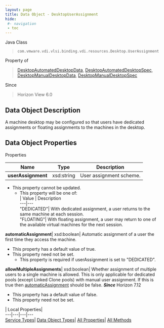 ```yaml
---
layout: page
title: Data Object - DesktopUserAssignment
hide:
 #- navigation
 - toc
---
```






Java Class  
> `com.vmware.vdi.vlsi.binding.vdi.resources.Desktop.UserAssignment`

Property of  
> [DesktopAutomatedDesktopData](vdi.resources.Desktop.AutomatedDesktopData.md#field_detail), [DesktopAutomatedDesktopSpec](vdi.resources.Desktop.AutomatedDesktopSpec.md#field_detail), [DesktopManualDesktopData](vdi.resources.Desktop.ManualDesktopData.md#field_detail), [DesktopManualDesktopSpec](vdi.resources.Desktop.ManualDesktopSpec.md#field_detail)

Since  
> Horizon View 6.0


## Data Object Description 

A machine desktop may be configured so that users have dedicated assignments or floating assignments to the machines in the desktop. 

## Data Object Properties

Properties

Name |  Type |  Description   
---|---|---  
**userAssignment**|  xsd:string|  User assignment scheme.   


* This property cannot be updated.
  * This property will be one of:  
|  Value |  Description   
---|---  
"DEDICATED"| With dedicated assignment, a user returns to the same machine at each session.  
"FLOATING"| With floating assignment, a user may return to one of the available virtual machines for the next session.  

  
**automaticAssignment**|  xsd:boolean|  Automatic assignment of a user the first time they access the machine.   


  * This property has a default value of true.
* This property need not be set.
  * This property is required if userAssignment is set to "DEDICATED".

  
**allowMultipleAssignments**|  xsd:boolean|  Whether assignment of multiple users to a single machine is allowed. This is only applicable for dedicated pools (except Linked Clone pools) with manual user assignment. If this is true then [automaticAssignment](vdi.resources.Desktop.UserAssignment.md#automaticAssignment) should be false.  **_Since_** Horizon 7.12  


  * This property has a default value of false.
* This property need not be set.

  
  
  
 | Local Properties|   
---|---|---|---  
[Service Types](index-mo_types.md)| [Data Object Types](index-do_types.md)| [All Properties](index-properties.md)| [All Methods](index-methods.md)  
  
  
